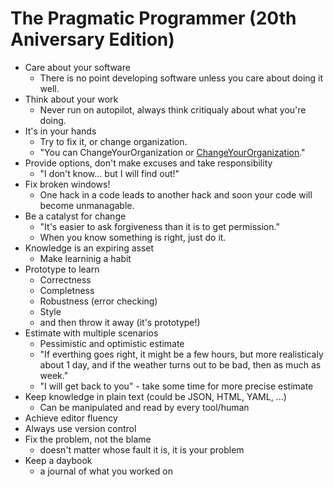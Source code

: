 # The Pragmatic Programmer (20th Aniversary Edition)

- Care about your software
  - There is no point developing software unless you care about doing it well.
- Think about your work
  - Never run on autopilot, always think critiqualy about what you're doing.
- It's in your hands
  - Try to fix it, or change organization.
  - "You can ChangeYourOrganization or [ChangeYourOrganization](https://wiki.c2.com/?ChangeYourOrganization)."
- Provide options, don't make excuses and take responsibility
  - "I don't know... but I will find out!"
- Fix broken windows!
  - One hack in a code leads to another hack and soon your code will become unmanagable.
- Be a catalyst for change
  - "It's easier to ask forgiveness than it is to get permission."
  - When you know something is right, just do it.
- Knowledge is an expiring asset
  - Make learninig a habit
- Prototype to learn
  - Correctness
  - Completness
  - Robustness (error checking)
  - Style
  - and then throw it away (it's prototype!)
- Estimate with multiple scenarios
  - Pessimistic and optimistic estimate
  - "If everthing goes right, it might be a few hours, but more realisticaly about 1 day, and if the weather turns out to be bad, then as much as week."
  - "I will get back to you" - take some time for more precise estimate
- Keep knowledge in plain text (could be JSON, HTML, YAML, ...)
  - Can be manipulated and read by every tool/human
- Achieve editor fluency
- Always use version control
- Fix the problem, not the blame
  - doesn't matter whose fault it is, it is your problem
- Keep a daybook
  - a journal of what you worked on



